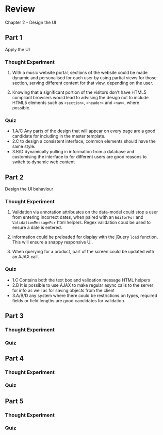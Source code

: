 ﻿# Review

Chapter 2 - Design the UI

## Part 1

Apply the UI

### Thought Experiment

1. With a music website portal, sections of the website could be made dynamic and personalised for each user by using partial views for those section, serving different content for that view, depending on the user.

2. Knowing that a significant portion of the visitors don't have HTML5 compliant browsers would lead to advising the design not to include HTML5 elements such as `<section>`, `<header>` and `<nav>`, where possible.

### Quiz

* 1.A/C Any parts of the design that will appear on every page are a good candidate for including in the master template.
* 2.C to design a consistent interface, common elements should have the same style.
* 3.B/D dynamically pulling in information from a database and customising the interface to for different users are good reasons to switch to dynamic web content


## Part 2

Design the UI behaviour

### Thought Experiment

1. Validation via annotation attribuates on the data-model could stop a user from entering incorrect dates, when paired with an `EditorFor` and `ValidationMessageFor` html helpers. Regex validation coud be used to ensure a date is entered.

2. Information could be preloaded for display with the jQuery `load` function. This will ensure a snappy responsive UI.

3. When querying for a product, part of the screen could be updated with an AJAX call.

### Quiz

* 1.C Contains both the text box and validation message HTML helpers
* 2.B It is possible to use AJAX to make regular async calls to the server for info as well as for saving objects from the client
* 3.A/B/D any system where there could be restrictions on types, required fields or field lengths are good candidates for validation.


## Part 3

### Thought Experiment

### Quiz


## Part 4

### Thought Experiment

### Quiz


## Part 5

### Thought Experiment

### Quiz

